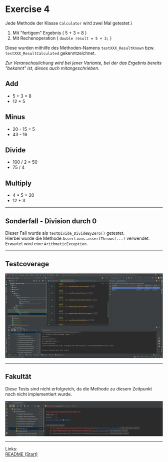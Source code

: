 # Exercise 4

Jede Methode der Klasse `Calculator` wird zwei Mal getestet.\
1. Mit "fertigem" Ergebnis ( 5 + 3 = 8 )
2. Mit Rechenoperation ( `double result = 5 + 3;` )

Diese wurden mithilfe des Methoden-Namens `testXXX_ResultKnown` bzw. `testXXX_ResultCalculated` gekenntzeichnet.

_Zur Veranschaulichung wird bei jener Variante, bei der das Ergebnis bereits "bekannt" ist, dieses auch mitangeschrieben._

## Add
- 5 + 3 = 8
- 12 + 5 

## Minus
- 20 - 15 = 5
- 43 - 16 

## Divide
- 100 / 2 = 50
- 75 / 4 

## Multiply
- 4 * 5 = 20
- 12 * 3 

---

## Sonderfall - Division durch 0
Dieser Fall wurde als `testDivide_DivideByZero()` getestet.\
Hierbei wurde die Methode `Assertions.assertThrows(...)` verwendet.\
Erwartet wird eine `ArithmeticException`.

---
## Testcoverage

![Output](resources/images/ex4_1.png)

---
## Fakultät
Diese Tests sind nicht erfolgreich, da die Methode zu diesem Zeitpunkt noch nicht implementiert wurde.

![Output](resources/images/ex4_2.png)

---
Links:\
[README (Start)](/README.md)

